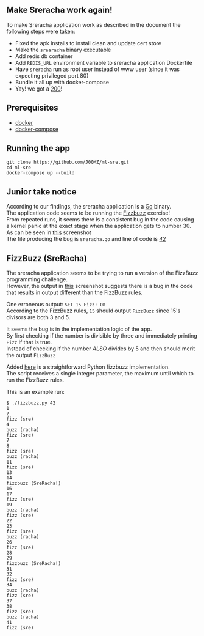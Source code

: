 ## Make Sreracha work again!

To make Sreracha application work as described in the document the following steps were taken:

- Fixed the apk installs to install clean and update cert store
- Make the `srearacha` binary executable
- Add redis db container
- Add `REDIS_URL` environment variable to sreracha application Dockerfile
- Have `sreracha` run as root user instead of www user (since it was expecting privileged port 80)
- Bundle it all up with docker-compose
- Yay! we got a [200](/q_is_for_query.png)!

## Prerequisites

- [docker](https://docs.docker.com/install/)
- [docker-compose](https://docs.docker.com/compose/install/)

## Running the app

```
git clone https://github.com/J00MZ/ml-sre.git
cd ml-sre
docker-compose up --build
```

## Junior take notice

According to our findings, the sreracha application is a [Go](https://golang.org/) binary.  
The application code seems to be running the [Fizzbuzz](https://www.tomdalling.com/blog/software-design/fizzbuzz-in-too-much-detail/) exercise!  
From repeated runs, it seems there is a consistent bug in the code causing a kernel panic at the exact stage when the application gets to number 30.  
As can be seen in [this](/tuboencabulate.png) screenshot  
The file producing the bug is `sreracha.go` and line of code is *_[42](https://en.wikipedia.org/wiki/Phrases_from_The_Hitchhiker%27s_Guide_to_the_Galaxy#The_number_4")_*  

## FizzBuzz (SreRacha)

The sreracha application seems to be trying to run a version of the FizzBuzz programming challenge.  
However, the output in [this](/tuboencabulate.png) screenshot suggests there is a bug in the code that results in output different than the FizzBuzz rules.  
  
One erroneous output: `SET 15 Fizz: OK`  
According to the FizzBuzz rules, `15` should output `FizzBuzz` since 15's divisors are both 3 and 5.  
  
It seems the bug is in the implementation logic of the app.  
By first checking if the number is divisible by three and immediately printing `Fizz` if that is true.  
Instead of checking if the number *_ALSO_* divides by 5 and then should merit the output `FizzBuzz`  
  
Added [here](/fizzbuzz.py) is a straightforward Python fizzbuzz implementation.  
The script receives a single integer parameter, the maximum until which to run the FizzBuzz rules.  
  
This is an example run:

```
$ ./fizzbuzz.py 42
1
2
fizz (sre)
4
buzz (racha)
fizz (sre)
7
8
fizz (sre)
buzz (racha)
11
fizz (sre)
13
14
fizzbuzz (SreRacha!)
16
17
fizz (sre)
19
buzz (racha)
fizz (sre)
22
23
fizz (sre)
buzz (racha)
26
fizz (sre)
28
29
fizzbuzz (SreRacha!)
31
32
fizz (sre)
34
buzz (racha)
fizz (sre)
37
38
fizz (sre)
buzz (racha)
41
fizz (sre)
```

